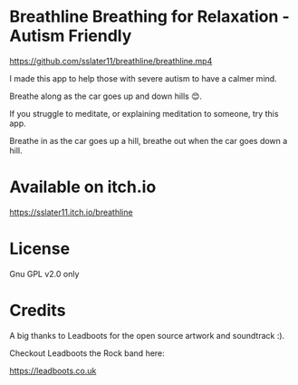 # Breathline Breathing for Relaxation - Autism Friendly

https://github.com/sslater11/breathline/breathline.mp4

I made this app to help those with severe autism to have a calmer mind.

Breathe along as the car goes up and down hills 😊.

If you struggle to meditate, or explaining meditation to someone, try this app.

Breathe in as the car goes up a hill, breathe out when the car goes down a hill.


# Available on itch.io
https://sslater11.itch.io/breathline


# License
Gnu GPL v2.0 only


# Credits
A big thanks to Leadboots for the open source artwork and soundtrack :).

Checkout Leadboots the Rock band here:

https://leadboots.co.uk